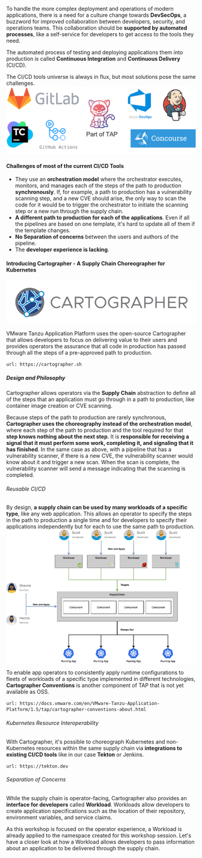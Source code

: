To handle the more complex deployment and operations of modern applications, there is a need for a culture change towards **DevSecOps**, a buzzword for improved collaboration between developers, security, and operations teams.
This collaboration should be **supported by automated processes**, like a self-service for developers to get access to the tools they need.

The automated process of testing and deploying applications them into production is called **Continuous Integration** and **Continuous Delivery** (CI/CD). 

The CI/CD tools universe is always in flux, but most solutions pose the same challenges.  
![Popular CI/CD tools](../images/ci-cd-tools.png)
#### Challenges of most of the current CI/CD Tools
- They use an **orchestration model** where the orchestrator executes, monitors, and manages each of the steps of the path to production **synchronously**. If, for example, a path to production has a vulnerability scanning step, and a new CVE should arise, the only way to scan the code for it would be to trigger the orchestrator to initiate the scanning step or a new run through the supply chain.
- **A different path to production for each of the applications**. Even if all the pipelines are based on one template, it's hard to update all of them if the template changes.
- **No Separation of concerns** between the users and authors of the pipeline.
- The **developer experience is lacking**.

#### Introducing Cartographer - A Supply Chain Choreographer for Kubernetes
![Cartographer - A Supply Chain Choreographer for Kubernetes](../images/cartographer-logo.svg)

VMware Tanzu Application Platform uses the open-source Cartographer that allows developers to focus on delivering value to their users and provides operators the assurance that all code in production has passed through all the steps of a pre-approved path to production.

```dashboard:open-url
url: https://cartographer.sh
```

##### Design and Philosophy

Cartographer allows operators via the **Supply Chain** abstraction to define all of the steps that an application must go through in a path to production, like container image creation or CVE scanning.

Because steps of the path to production are rarely synchronous, **Cartographer uses the choreography instead of the orchestration model**, where each step of the path to production and the tool required for that **step knows nothing about the next step**. It is **responsible for receiving a signal that it must perform some work, completing it, and signaling that it has finished**. In the same case as above, with a pipeline that has a vulnerability scanner, if there is a new CVE, the vulnerability scanner would know about it and trigger a new scan. When the scan is complete, the vulnerability scanner will send a message indicating that the scanning is completed.

###### Reusable CI/CD
By design, **a supply chain can be used by many workloads of a specific type**, like any web application. This allows an operator to specify the steps in the path to production a single time and for developers to specify their applications independently but for each to use the same path to production.
![Reusable CI/CD](../images/reusable-cicd.png)

To enable app operators to consistently apply runtime configurations to fleets of workloads of a specific type implemented in different technologies, **Cartographer Conventions** is another component of TAP that is not yet available as OSS. 
```dashboard:open-url
url: https://docs.vmware.com/en/VMware-Tanzu-Application-Platform/1.5/tap/cartographer-conventions-about.html
```

###### Kubernetes Resource Interoperability
With Cartographer, it's possible to choreograph Kubernetes and non-Kubernetes resources within the same supply chain via **integrations to existing CI/CD tools** like in our case **Tekton** or Jenkins.
```dashboard:open-url
url: https://tekton.dev
```

###### Separation of Concerns
While the supply chain is operator-facing, Cartographer also provides an **interface for developers** called **Workload**. Workloads allow developers to create application specifications such as the location of their repository, environment variables, and service claims.

As this workshop is focused on the operator experience, a Workload is already applied to the namespace created for this workshop session. 
Let's have a closer look at how a Workload allows developers to pass information about an application to be delivered through the supply chain.
